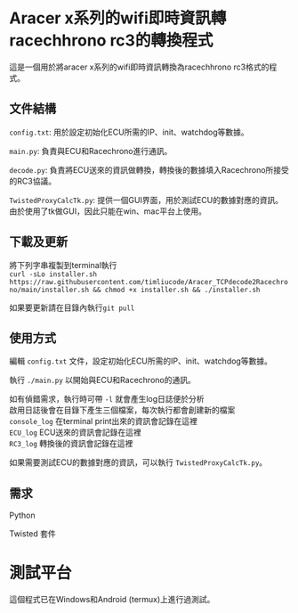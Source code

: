# Aracer x系列的wifi即時資訊轉racechhrono rc3的轉換程式
這是一個用於將aracer x系列的wifi即時資訊轉換為racechhrono rc3格式的程式。

## 文件結構
`config.txt`: 用於設定初始化ECU所需的IP、init、watchdog等數據。

`main.py`: 負責與ECU和Racechrono進行通訊。

`decode.py`: 負責將ECU送來的資訊做轉換，轉換後的數據填入Racechrono所接受的RC3協議。

`TwistedProxyCalcTk.py`: 提供一個GUI界面，用於測試ECU的數據對應的資訊。由於使用了tk做GUI，因此只能在win、mac平台上使用。  

## 下載及更新

將下列字串複製到terminal執行  
`curl -sLo installer.sh https://raw.githubusercontent.com/timliucode/Aracer_TCPdecode2Racechrono/main/installer.sh && chmod +x installer.sh && ./installer.sh`

如果要更新請在目錄內執行`git pull`


## 使用方式
編輯 `config.txt` 文件，設定初始化ECU所需的IP、init、watchdog等數據。

執行 `./main.py` 以開始與ECU和Racechrono的通訊。

如有偵錯需求，執行時可帶 `-l` 就會產生log日誌便於分析  
啟用日誌後會在目錄下產生三個檔案，每次執行都會創建新的檔案  
`console_log` 在terminal print出來的資訊會記錄在這裡  
`ECU_log` ECU送來的資訊會記錄在這裡  
`RC3_log` 轉換後的資訊會記錄在這裡

如果需要測試ECU的數據對應的資訊，可以執行 `TwistedProxyCalcTk.py`。

## 需求
Python

Twisted 套件

# 測試平台

這個程式已在Windows和Android (termux)上進行過測試。